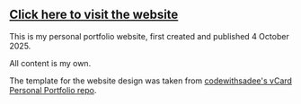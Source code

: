 ## [Click here to visit the website](https://drpollylang.github.io/portfolio/)

This is my personal portfolio website, first created and published 4 October 2025.

All content is my own. 

The template for the website design was taken from [codewithsadee's vCard Personal Portfolio repo](https://github.com/codewithsadee/vcard-personal-portfolio/tree/master).
